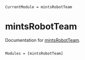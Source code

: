 ```@meta
CurrentModule = mintsRobotTeam
```

# mintsRobotTeam

Documentation for [mintsRobotTeam](https://github.com/mi3nts/mintsRobotTeam.jl).

```@index
```

```@autodocs
Modules = [mintsRobotTeam]
```

